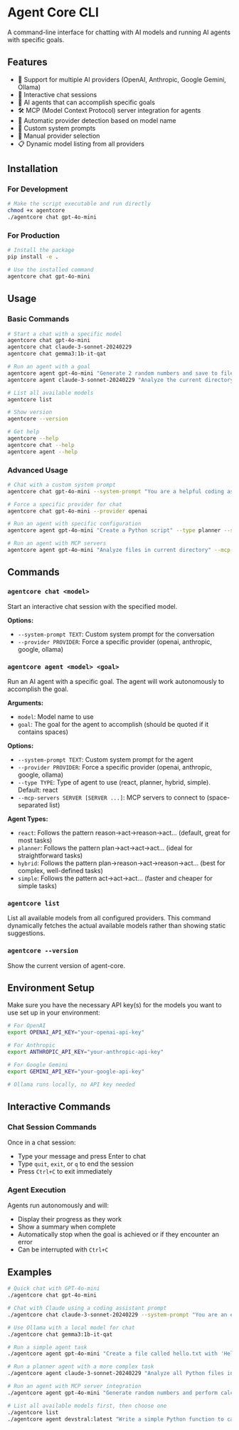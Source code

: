 # Agent Core CLI

A command-line interface for chatting with AI models and running AI agents with specific goals.

## Features

- 🤖 Support for multiple AI providers (OpenAI, Anthropic, Google Gemini, Ollama)
- 💬 Interactive chat sessions
- 🎯 AI agents that can accomplish specific goals
- 🛠️ MCP (Model Context Protocol) server integration for agents
- 🔧 Automatic provider detection based on model name
- 📝 Custom system prompts
- 🎯 Manual provider selection
- 📋 Dynamic model listing from all providers

## Installation

### For Development
```bash
# Make the script executable and run directly
chmod +x agentcore
./agentcore chat gpt-4o-mini
```

### For Production
```bash
# Install the package
pip install -e .

# Use the installed command
agentcore chat gpt-4o-mini
```

## Usage

### Basic Commands
```bash
# Start a chat with a specific model
agentcore chat gpt-4o-mini
agentcore chat claude-3-sonnet-20240229
agentcore chat gemma3:1b-it-qat

# Run an agent with a goal
agentcore agent gpt-4o-mini "Generate 2 random numbers and save to file"
agentcore agent claude-3-sonnet-20240229 "Analyze the current directory structure"

# List all available models
agentcore list

# Show version
agentcore --version

# Get help
agentcore --help
agentcore chat --help
agentcore agent --help
```

### Advanced Usage
```bash
# Chat with a custom system prompt
agentcore chat gpt-4o-mini --system-prompt "You are a helpful coding assistant"

# Force a specific provider for chat
agentcore chat gpt-4o-mini --provider openai

# Run an agent with specific configuration
agentcore agent gpt-4o-mini "Create a Python script" --type planner --system-prompt "You are an expert Python developer"

# Run an agent with MCP servers
agentcore agent gpt-4o-mini "Analyze files in current directory" --mcp-servers examples/mcp_server.py
```

## Commands

### `agentcore chat <model>`
Start an interactive chat session with the specified model.

**Options:**
- `--system-prompt TEXT`: Custom system prompt for the conversation
- `--provider PROVIDER`: Force a specific provider (openai, anthropic, google, ollama)

### `agentcore agent <model> <goal>`
Run an AI agent with a specific goal. The agent will work autonomously to accomplish the goal.

**Arguments:**
- `model`: Model name to use
- `goal`: The goal for the agent to accomplish (should be quoted if it contains spaces)

**Options:**
- `--system-prompt TEXT`: Custom system prompt for the agent
- `--provider PROVIDER`: Force a specific provider (openai, anthropic, google, ollama)
- `--type TYPE`: Type of agent to use (react, planner, hybrid, simple). Default: react
- `--mcp-servers SERVER [SERVER ...]`: MCP servers to connect to (space-separated list)

**Agent Types:**
- `react`: Follows the pattern reason→act→reason→act... (default, great for most tasks)
- `planner`: Follows the pattern plan→act→act→act... (ideal for straightforward tasks)
- `hybrid`: Follows the pattern plan→reason→act→reason→act... (best for complex, well-defined tasks)
- `simple`: Follows the pattern act→act→act... (faster and cheaper for simple tasks)

### `agentcore list`
List all available models from all configured providers. This command dynamically fetches the actual available models rather than showing static suggestions.

### `agentcore --version`
Show the current version of agent-core.

## Environment Setup

Make sure you have the necessary API key(s) for the models you want to use set up in your environment:

```bash
# For OpenAI
export OPENAI_API_KEY="your-openai-api-key"

# For Anthropic
export ANTHROPIC_API_KEY="your-anthropic-api-key"

# For Google Gemini
export GEMINI_API_KEY="your-google-api-key"

# Ollama runs locally, no API key needed
```

## Interactive Commands

### Chat Session Commands
Once in a chat session:
- Type your message and press Enter to chat
- Type `quit`, `exit`, or `q` to end the session
- Press `Ctrl+C` to exit immediately

### Agent Execution
Agents run autonomously and will:
- Display their progress as they work
- Show a summary when complete
- Automatically stop when the goal is achieved or if they encounter an error
- Can be interrupted with `Ctrl+C`

## Examples

```bash
# Quick chat with GPT-4o-mini
./agentcore chat gpt-4o-mini

# Chat with Claude using a coding assistant prompt
./agentcore chat claude-3-sonnet-20240229 --system-prompt "You are an expert Python developer"

# Use Ollama with a local model for chat
./agentcore chat gemma3:1b-it-qat

# Run a simple agent task
./agentcore agent gpt-4o-mini "Create a file called hello.txt with 'Hello World' in it"

# Run a planner agent with a more complex task
./agentcore agent claude-3-sonnet-20240229 "Analyze all Python files in the current directory and create a summary report" --type planner

# Run an agent with MCP server integration
./agentcore agent gpt-4o-mini "Generate random numbers and perform calculations" --mcp-servers examples/mcp_server.py

# List all available models first, then choose one
./agentcore list
./agentcore agent devstral:latest "Write a simple Python function to calculate fibonacci numbers"
``` 